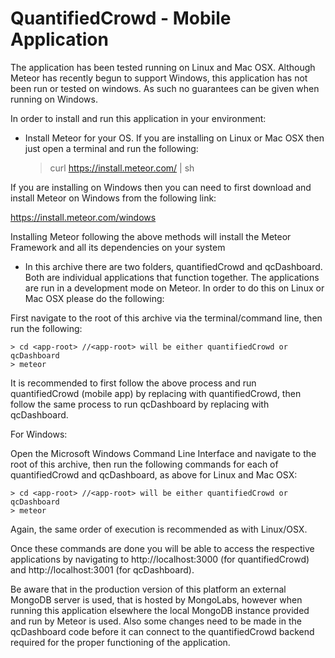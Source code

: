 # QuantifiedCrowd - Mobile Application

The application has been tested running on Linux and Mac OSX. Although Meteor has recently begun to support Windows, this application has not been run or tested on windows. As such no guarantees can be given when running on Windows.

In order to install and run this application in your environment:

* Install Meteor for your OS. If you are installing on Linux or Mac OSX then just open a terminal and run the following:

    > curl https://install.meteor.com/ | sh

If you are installing on Windows then you can need to first download and install Meteor on Windows from the following link:

https://install.meteor.com/windows

Installing Meteor following the above methods will install the Meteor Framework and all its dependencies on your system

* In this archive there are two folders, quantifiedCrowd and qcDashboard. Both are individual applications that function together. The applications are run in a development mode on Meteor. In order to do this on Linux or Mac OSX please do the following:

First navigate to the root of this archive via the terminal/command line, then run the following:

    > cd <app-root> //<app-root> will be either quantifiedCrowd or qcDashboard
    > meteor

It is recommended to first follow the above process and run quantifiedCrowd (mobile app) by replacing <app-root> with quantifiedCrowd, then follow the same process to run qcDashboard by replacing <app-root> with qcDashboard.

For Windows:

Open the Microsoft Windows Command Line Interface and navigate to the root of this archive, then run the following commands for each of quantifiedCrowd and qcDashboard, as above for Linux and Mac OSX:
    
    > cd <app-root> //<app-root> will be either quantifiedCrowd or qcDashboard
    > meteor

Again, the same order of execution is recommended as with Linux/OSX.

Once these commands are done you will be able to access the respective applications by navigating to http://localhost:3000 (for quantifiedCrowd) and http://localhost:3001 (for qcDashboard).

Be aware that in the production version of this platform an external MongoDB server is used, that is hosted by MongoLabs, however when running this application elsewhere the local MongoDB instance provided and run by Meteor is used. Also some changes need to be made in the qcDashboard code before it can connect to the quantifiedCrowd backend required for the proper functioning of the application.
